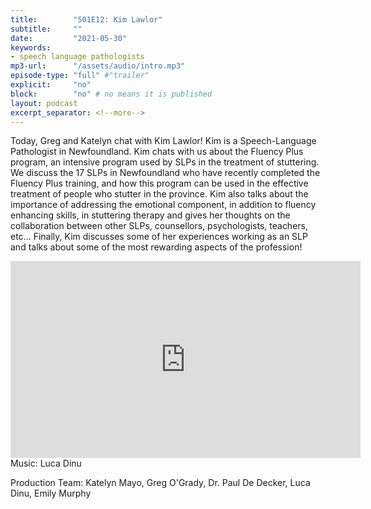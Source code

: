```yaml
---
title:        "S01E12: Kim Lawlor"
subtitle:     ""
date:         "2021-05-30"
keywords:
- speech language pathologists
mp3-url:      "/assets/audio/intro.mp3"
episode-type: "full" #"trailer"
explicit:     "no"
block:        "no" # no means it is published
layout: podcast
excerpt_separator: <!--more-->
---
```

Today, Greg and Katelyn chat with Kim Lawlor!
Kim is a Speech-Language Pathologist in Newfoundland. Kim chats with us about the Fluency Plus program, an intensive program used by SLPs in the treatment of stuttering. We discuss the 17 SLPs in Newfoundland who have recently completed the Fluency Plus training, and how this program can be used in the effective treatment of people who stutter in the province. Kim also talks about the importance of addressing the emotional component, in addition to fluency enhancing skills, in stuttering therapy and gives her thoughts on the collaboration between other SLPs, counsellors, psychologists, teachers, etc... Finally, Kim discusses some of her experiences working as an SLP and talks about some of the most rewarding aspects of the profession!
<!--more-->
<iframe width="560" height="315" src="https://www.youtube.com/embed/cnCfPQBgK54" title="YouTube video player" frameborder="0" allow="accelerometer; autoplay; clipboard-write; encrypted-media; gyroscope; picture-in-picture" allowfullscreen></iframe>
<!--more-->
Music: Luca Dinu <p>
Production Team: Katelyn Mayo, Greg O'Grady, Dr. Paul De Decker, Luca Dinu, Emily Murphy  
